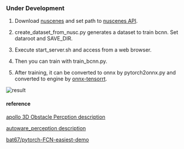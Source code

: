 ### Under Development

1. Download [nuscenes](https://www.nuscenes.org/) and set path to [nuscenes API](https://github.com/nutonomy/nuscenes-devkit/tree/master/python-sdk/nuscenes).  

2. create\_dataset\_from\_nusc.py generates a dataset to train bcnn. Set dataroot and SAVE_DIR.  
3. Execute start_server.sh and access from a web browser.  
4. Then you can train with train_bcnn.py.  
5. After training, it can be converted to onnx by pytorch2onnx.py and converted to engine by [onnx-tensorrt](https://github.com/onnx/onnx-tensorrt).  


![result](https://github.com/kosuke55/train_baiducnn/blob/media/bcnn_trt_class_all_nusc_0201.gif)  

#### reference
[apollo 3D Obstacle Percption description][1]  

[1]:https://github.com/ApolloAuto/apollo/blob/master/docs/specs/3d_obstacle_perception.md

[autoware_perception description][2]  

[2]:https://github.com/k0suke-murakami/autoware_perception/tree/feature/integration_baidu_seg/lidar_apollo_cnn_seg_detect

[bat67/pytorch-FCN-easiest-demo][3]  

[3]:https://github.com/bat67/pytorch-FCN-easiest-demo
